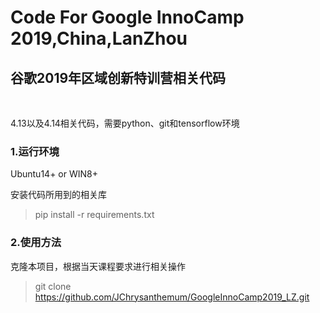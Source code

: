 # Code For Google InnoCamp 2019,China,LanZhou
## 谷歌2019年区域创新特训营相关代码

<br>

4.13以及4.14相关代码，需要python、git和tensorflow环境

### 1.运行环境
Ubuntu14+ or WIN8+

安装代码所用到的相关库
> pip install -r requirements.txt

### 2.使用方法
克隆本项目，根据当天课程要求进行相关操作
> git clone https://github.com/JChrysanthemum/GoogleInnoCamp2019_LZ.git

